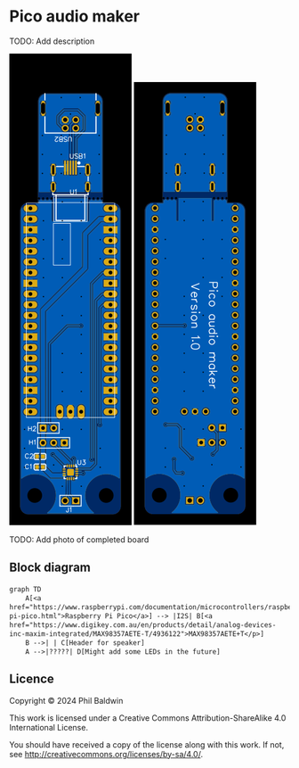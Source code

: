 # Pico audio maker

TODO: Add description

![./Exports-v1.0/Top.svg](./Exports-v1.0/Top.svg)
![./Exports-v1.0/Bottom.svg](./Exports-v1.0/Bottom.svg)

TODO: Add photo of completed board

## Block diagram

```mermaid
graph TD
    A[<a href="https://www.raspberrypi.com/documentation/microcontrollers/raspberry-pi-pico.html">Raspberry Pi Pico</a>] --> |I2S| B[<a href="https://www.digikey.com.au/en/products/detail/analog-devices-inc-maxim-integrated/MAX98357AETE-T/4936122">MAX98357AETE+T</p>]
    B -->| | C[Header for speaker]
    A -->|?????| D[Might add some LEDs in the future]
```

## Licence

Copyright © 2024 Phil Baldwin

This work is licensed under a Creative Commons Attribution-ShareAlike 4.0 International License.

You should have received a copy of the license along with this work. If not, see <http://creativecommons.org/licenses/by-sa/4.0/>.
